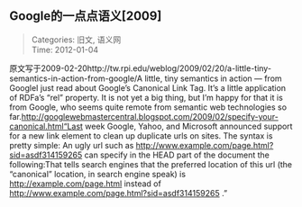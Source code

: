 Google的一点点语义[2009]
---
    
> Categories: 旧文, 语义网  
> Time: 2012-01-04
    
原文写于2009-02-20http://tw.rpi.edu/weblog/2009/02/20/a-little-tiny-semantics-in-action-from-google/A little, tiny semantics in action — from GoogleI just read about Google’s Canonical Link Tag. It’s a little application of RDFa’s “rel” property. It is not yet a big thing, but I’m happy for that it is from Google, who seems quite remote from semantic web technologies so far.http://googlewebmastercentral.blogspot.com/2009/02/specify-your-canonical.html“Last week Google, Yahoo, and Microsoft announced support for a new link element to clean up duplicate urls on sites. The syntax is pretty simple: An ugly url such as http://www.example.com/page.html?sid=asdf314159265 can specify in the HEAD part of the document the following:That tells search engines that the preferred location of this url (the “canonical” location, in search engine speak) is http://example.com/page.html instead of http://www.example.com/page.html?sid=asdf314159265 .”     
    